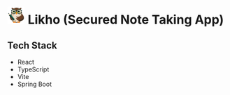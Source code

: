 # <img alt="avatar1" src="./public/appIcon.png" width="40" height="40"/> Likho (Secured Note Taking App)
## Tech Stack
- React
- TypeScript
- Vite
- Spring Boot
